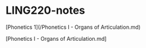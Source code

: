 # LING220-notes

[Phonetics 1](/Phonetics I - Organs of Articulation.md)

[Phonetics I - Organs of Articulation.md]
